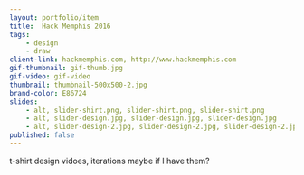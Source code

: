 ```yaml
---
layout: portfolio/item
title:  Hack Memphis 2016
tags:
    - design
    - draw
client-link: hackmemphis.com, http://www.hackmemphis.com
gif-thumbnail: gif-thumb.jpg
gif-video: gif-video
thumbnail: thumbnail-500x500-2.jpg
brand-color: E86724
slides:
    - alt, slider-shirt.png, slider-shirt.png, slider-shirt.png
    - alt, slider-design.jpg, slider-design.jpg, slider-design.jpg
    - alt, slider-design-2.jpg, slider-design-2.jpg, slider-design-2.jpg
published: false
---
```


t-shirt design
vidoes, iterations maybe if I have them?
